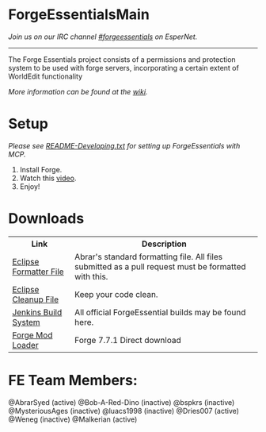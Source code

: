 ForgeEssentialsMain
===================
*Join us on our IRC channel [#forgeessentials](http://webchat.esper.net/?channels=forgeessentials&prompt=1) on EsperNet.*
_________________________________________________________________________________________________________________________
The Forge Essentials project consists of a permissions and protection system to be used with forge servers, incorporating a certain extent of WorldEdit functionality

*More information can be found at the [wiki](wiki).*

Setup
=====
*Please see [README-Developing.txt](README-Developing.txt) for setting up ForgeEssentials with MCP.*

1. Install Forge.
2. Watch this [video](http://www.google.com/url?sa=t&rct=j&q=forge%20essentials%20install&source=web&cd=2&ved=0CD4QtwIwAQ&url=http%3A%2F%2Fwww.youtube.com%2Fwatch%3Fv%3DeILe2YDVHfs&ei=6-BUUYL3JITUyQG-noGIDw&usg=AFQjCNEbvjbyDXQZ9wBuwxn8g4wjFw5ADw&bvm=bv.44442042,d.aWc).
3. Enjoy!

Downloads
=========
<table>
<tr>
<th>Link</th>
<th>Description</th>
</tr>
<tr>
<td><a href="https://dl.dropbox.com/u/31042110/eclipse%20Formatter%20Stuff/AbrarCodeFormatter.xml">Eclipse Formatter File</a></td>
<td>Abrar's standard formatting file. All files submitted as a pull request must be formatted with this.</td>
</tr>
<tr>
<td><a href="https://dl.dropbox.com/u/31042110/eclipse%20Formatter%20Stuff/AbrarCodeCleanup.xml">Eclipse Cleanup File</a></td>
<td>Keep your code clean.</td>
</tr>
<tr>
<td><a href="http://files.minecraftforge.net/ForgeEssentials/">Jenkins Build System</a></td>
<td>All official ForgeEssential builds may be found here.</td>
</tr>
<tr>
<td><a href="http://files.minecraftforge.net/minecraftforge/minecraftforge-universal-1.5.1-7.7.1.611.zip">Forge Mod Loader</a></td>
<td>Forge 7.7.1 Direct download</td>
</table>

FE Team Members:
================
@AbrarSyed (active)
@Bob-A-Red-Dino (inactive)
@bspkrs (inactive)
@MysteriousAges (inactive)
@luacs1998 (inactive)
@Dries007 (active)
@Weneg (inactive)
@Malkerian (active)

